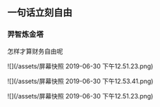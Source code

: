 ## 一句话立刻自由

### 羿智炼金塔

怎样才算财务自由呢

![](/assets/屏幕快照 2019-06-30 下午12.51.23.png)

![](/assets/屏幕快照 2019-06-30 下午12.53.41.png)


![](/assets/屏幕快照 2019-06-30 下午12.51.23.png)